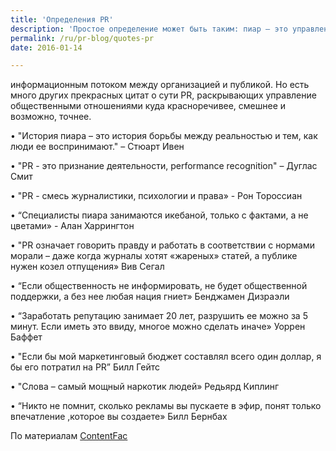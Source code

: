 ```yaml
---
title: 'Определения PR'
description: 'Простое определение может быть таким: пиар – это управление информационным потоком между организацией и публикой. Но есть много других прекрасных цитат о сути PR, раскрывающих управление общественными отношениями куда красноречивее, смешнее и возможно, точнее.'
permalink: /ru/pr-blog/quotes-pr
date: 2016-01-14

---
```


информационным потоком между организацией и публикой. Но есть много других прекрасных цитат о сути PR, раскрывающих управление общественными отношениями куда красноречивее, смешнее и возможно, точнее.

•	"История пиара – это история борьбы между реальностью и тем, как люди ее воспринимают." – Стюарт Ивен

•	"PR  - это признание деятельности, performance recognition" – Дуглас Смит

•	"PR  - смесь журналистики, психологии и права» - Рон Тороссиан

•	“Специалисты пиара занимаются икебаной, только с фактами, а не цветами» - Алан Харрингтон

•	"PR означает говорить правду и работать в соответствии с нормами морали – даже когда журналы хотят «жареных» статей, а публике нужен козел отпущения» Вив Сегал

•	 “Если общественность не информировать, не будет общественной поддержки, а без нее любая нация гниет» Бенджамен Дизраэли

•	 “Заработать репутацию занимает 20 лет, разрушить ее можно за 5 минут. Если иметь это ввиду, многое можно сделать иначе» Уоррен Баффет

•	"Если бы мой маркетинговый бюджет составлял всего один доллар, я бы его потратил на PR” Билл Гейтс

•	"Слова – самый мощный наркотик людей» Редьярд Киплинг

•	 “Никто не помнит, сколько рекламы вы пускаете в эфир, понят только впечатление ,которое вы создаете» Билл Бернбах

По материалам <a href="https://www.contentfac.com/damn-i-wish-id-said-that-50-of-our-favorite-pr-quotes/">ContentFac</a>

